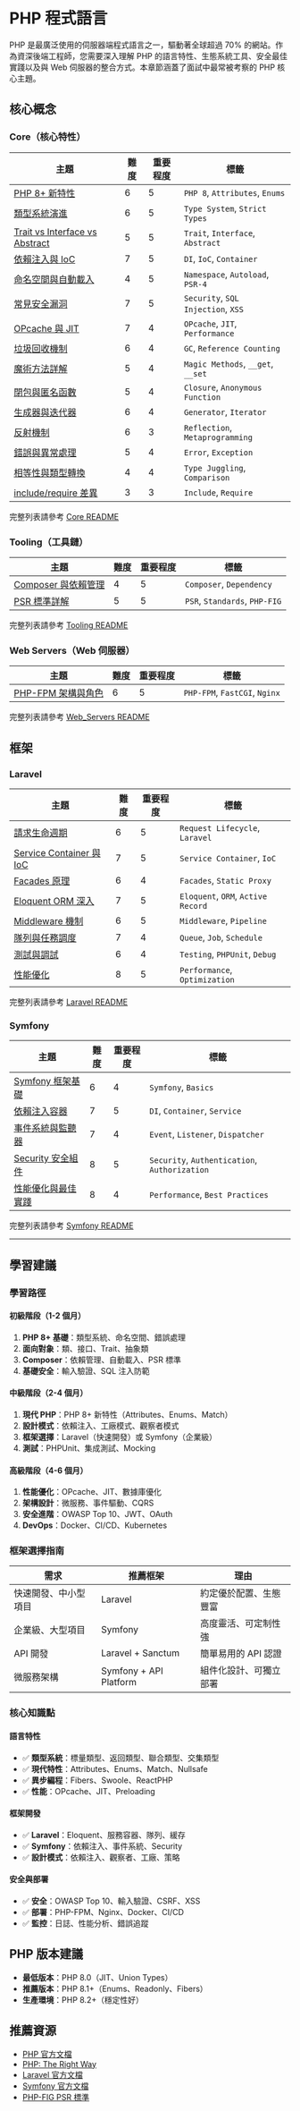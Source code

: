 # PHP 程式語言

PHP 是最廣泛使用的伺服器端程式語言之一，驅動著全球超過 70% 的網站。作為資深後端工程師，您需要深入理解 PHP 的語言特性、生態系統工具、安全最佳實踐以及與 Web 伺服器的整合方式。本章節涵蓋了面試中最常被考察的 PHP 核心主題。

## 核心概念

### Core（核心特性）

| 主題 | 難度 | 重要程度 | 標籤 |
|------|------|----------|------|
| [PHP 8+ 新特性](./Core/php8_new_features.md) | 6 | 5 | `PHP 8`, `Attributes`, `Enums` |
| [類型系統演進](./Core/type_system_evolution.md) | 6 | 5 | `Type System`, `Strict Types` |
| [Trait vs Interface vs Abstract](./Core/trait_vs_interface_vs_abstract_class.md) | 5 | 5 | `Trait`, `Interface`, `Abstract` |
| [依賴注入與 IoC](./Core/di_container_and_ioc.md) | 7 | 5 | `DI`, `IoC`, `Container` |
| [命名空間與自動載入](./Core/namespaces_and_autoloading.md) | 4 | 5 | `Namespace`, `Autoload`, `PSR-4` |
| [常見安全漏洞](./Core/common_security_vulnerabilities.md) | 7 | 5 | `Security`, `SQL Injection`, `XSS` |
| [OPcache 與 JIT](./Core/opcache_and_jit.md) | 7 | 4 | `OPcache`, `JIT`, `Performance` |
| [垃圾回收機制](./Core/garbage_collection_in_php.md) | 6 | 4 | `GC`, `Reference Counting` |
| [魔術方法詳解](./Core/magic_methods.md) | 5 | 4 | `Magic Methods`, `__get`, `__set` |
| [閉包與匿名函數](./Core/closures_and_anonymous_functions.md) | 5 | 4 | `Closure`, `Anonymous Function` |
| [生成器與迭代器](./Core/generators_and_iterators.md) | 6 | 4 | `Generator`, `Iterator` |
| [反射機制](./Core/reflection_api.md) | 6 | 3 | `Reflection`, `Metaprogramming` |
| [錯誤與異常處理](./Core/error_and_exception_handling.md) | 5 | 4 | `Error`, `Exception` |
| [相等性與類型轉換](./Core/equality_and_type_juggling.md) | 4 | 4 | `Type Juggling`, `Comparison` |
| [include/require 差異](./Core/include_vs_require.md) | 3 | 3 | `Include`, `Require` |

完整列表請參考 [Core README](./Core/README.md)

### Tooling（工具鏈）

| 主題 | 難度 | 重要程度 | 標籤 |
|------|------|----------|------|
| [Composer 與依賴管理](./Tooling/what_is_composer_and_its_purpose.md) | 4 | 5 | `Composer`, `Dependency` |
| [PSR 標準詳解](./Tooling/what_is_psr_and_common_standards.md) | 5 | 5 | `PSR`, `Standards`, `PHP-FIG` |

完整列表請參考 [Tooling README](./Tooling/README.md)

### Web Servers（Web 伺服器）

| 主題 | 難度 | 重要程度 | 標籤 |
|------|------|----------|------|
| [PHP-FPM 架構與角色](./Web_Servers/php_fpm_and_its_role.md) | 6 | 5 | `PHP-FPM`, `FastCGI`, `Nginx` |

完整列表請參考 [Web_Servers README](./Web_Servers/README.md)

## 框架

### Laravel

| 主題 | 難度 | 重要程度 | 標籤 |
|------|------|----------|------|
| [請求生命週期](./Frameworks/Laravel/request_lifecycle.md) | 6 | 5 | `Request Lifecycle`, `Laravel` |
| [Service Container 與 IoC](./Frameworks/Laravel/service_container_and_ioc.md) | 7 | 5 | `Service Container`, `IoC` |
| [Facades 原理](./Frameworks/Laravel/facades_explained.md) | 6 | 4 | `Facades`, `Static Proxy` |
| [Eloquent ORM 深入](./Frameworks/Laravel/eloquent_orm_deep_dive.md) | 7 | 5 | `Eloquent`, `ORM`, `Active Record` |
| [Middleware 機制](./Frameworks/Laravel/middleware_in_depth.md) | 6 | 5 | `Middleware`, `Pipeline` |
| [隊列與任務調度](./Frameworks/Laravel/queue_and_task_scheduling.md) | 7 | 4 | `Queue`, `Job`, `Schedule` |
| [測試與調試](./Frameworks/Laravel/testing_and_debugging.md) | 6 | 4 | `Testing`, `PHPUnit`, `Debug` |
| [性能優化](./Frameworks/Laravel/performance_optimization.md) | 8 | 5 | `Performance`, `Optimization` |

完整列表請參考 [Laravel README](./Frameworks/Laravel/README.md)

### Symfony

| 主題 | 難度 | 重要程度 | 標籤 |
|------|------|----------|------|
| [Symfony 框架基礎](./Frameworks/Symfony/symfony_framework_basics.md) | 6 | 4 | `Symfony`, `Basics` |
| [依賴注入容器](./Frameworks/Symfony/dependency_injection_container.md) | 7 | 5 | `DI`, `Container`, `Service` |
| [事件系統與監聽器](./Frameworks/Symfony/event_system_and_listeners.md) | 7 | 4 | `Event`, `Listener`, `Dispatcher` |
| [Security 安全組件](./Frameworks/Symfony/security_component.md) | 8 | 5 | `Security`, `Authentication`, `Authorization` |
| [性能優化與最佳實踐](./Frameworks/Symfony/performance_optimization.md) | 8 | 4 | `Performance`, `Best Practices` |

完整列表請參考 [Symfony README](./Frameworks/Symfony/README.md)

---

## 學習建議

### 學習路徑

#### 初級階段（1-2 個月）
1. **PHP 8+ 基礎**：類型系統、命名空間、錯誤處理
2. **面向對象**：類、接口、Trait、抽象類
3. **Composer**：依賴管理、自動載入、PSR 標準
4. **基礎安全**：輸入驗證、SQL 注入防範

#### 中級階段（2-4 個月）
1. **現代 PHP**：PHP 8+ 新特性（Attributes、Enums、Match）
2. **設計模式**：依賴注入、工廠模式、觀察者模式
3. **框架選擇**：Laravel（快速開發）或 Symfony（企業級）
4. **測試**：PHPUnit、集成測試、Mocking

#### 高級階段（4-6 個月）
1. **性能優化**：OPcache、JIT、數據庫優化
2. **架構設計**：微服務、事件驅動、CQRS
3. **安全進階**：OWASP Top 10、JWT、OAuth
4. **DevOps**：Docker、CI/CD、Kubernetes

### 框架選擇指南

| 需求 | 推薦框架 | 理由 |
|------|----------|------|
| 快速開發、中小型項目 | Laravel | 約定優於配置、生態豐富 |
| 企業級、大型項目 | Symfony | 高度靈活、可定制性強 |
| API 開發 | Laravel + Sanctum | 簡單易用的 API 認證 |
| 微服務架構 | Symfony + API Platform | 組件化設計、可獨立部署 |

### 核心知識點

#### 語言特性
- ✅ **類型系統**：標量類型、返回類型、聯合類型、交集類型
- ✅ **現代特性**：Attributes、Enums、Match、Nullsafe
- ✅ **異步編程**：Fibers、Swoole、ReactPHP
- ✅ **性能**：OPcache、JIT、Preloading

#### 框架開發
- ✅ **Laravel**：Eloquent、服務容器、隊列、緩存
- ✅ **Symfony**：依賴注入、事件系統、Security
- ✅ **設計模式**：依賴注入、觀察者、工廠、策略

#### 安全與部署
- ✅ **安全**：OWASP Top 10、輸入驗證、CSRF、XSS
- ✅ **部署**：PHP-FPM、Nginx、Docker、CI/CD
- ✅ **監控**：日誌、性能分析、錯誤追蹤

## PHP 版本建議

- **最低版本**：PHP 8.0（JIT、Union Types）
- **推薦版本**：PHP 8.1+（Enums、Readonly、Fibers）
- **生產環境**：PHP 8.2+（穩定性好）

## 推薦資源

- [PHP 官方文檔](https://www.php.net/docs.php)
- [PHP: The Right Way](https://phptherightway.com/)
- [Laravel 官方文檔](https://laravel.com/docs)
- [Symfony 官方文檔](https://symfony.com/doc)
- [PHP-FIG PSR 標準](https://www.php-fig.org/psr/)
